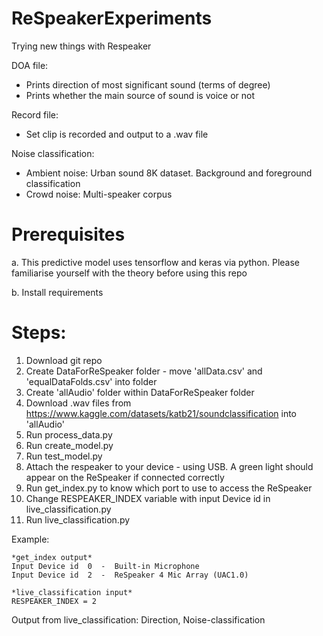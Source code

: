 # ReSpeakerExperiments
Trying new things with Respeaker

DOA file: 
- Prints direction of most significant sound (terms of degree)
- Prints whether the main source of sound is voice or not 

Record file:
- Set clip is recorded and output to a .wav file 

Noise classification: 
- Ambient noise: Urban sound 8K dataset. Background and foreground classification
- Crowd noise: Multi-speaker corpus

# Prerequisites
a. This predictive model uses tensorflow and keras via python. Please familiarise yourself with the theory before using this repo

b. Install requirements

# Steps:
1. Download git repo
2. Create DataForReSpeaker folder - move 'allData.csv' and 'equalDataFolds.csv' into folder
3. Create 'allAudio' folder within DataForReSpeaker folder
4. Download .wav files from https://www.kaggle.com/datasets/katb21/soundclassification into 'allAudio'
5. Run process_data.py
6. Run create_model.py
7. Run test_model.py
8. Attach the respeaker to your device - using USB. A green light should appear on the ReSpeaker if connected correctly
9. Run get_index.py to know which port to use to access the ReSpeaker
10. Change RESPEAKER_INDEX variable with input Device id in live_classification.py 
11. Run live_classification.py

Example:
``` 
*get_index output*
Input Device id  0  -  Built-in Microphone
Input Device id  2  -  ReSpeaker 4 Mic Array (UAC1.0)

*live_classification input*
RESPEAKER_INDEX = 2
```

Output from live_classification:
Direction, Noise-classification
